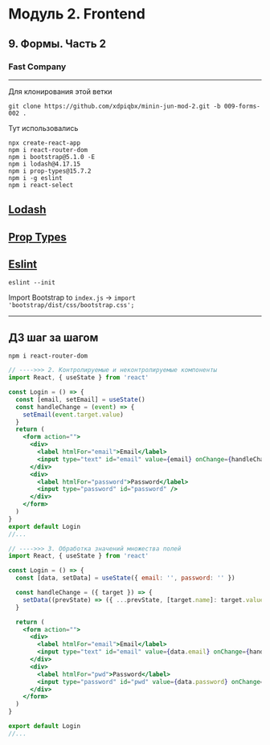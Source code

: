 # Модуль 2. Frontend

## 9. Формы. Часть 2

### Fast Company

---

Для клонирования этой ветки

```code
git clone https://github.com/xdpiqbx/minin-jun-mod-2.git -b 009-forms-002 .
```

Тут использовались

```code
npx create-react-app
npm i react-router-dom
npm i bootstrap@5.1.0 -E
npm i lodash@4.17.15
npm i prop-types@15.7.2
npm i -g eslint
npm i react-select
```

## [Lodash](https://lodash.com/)

## [Prop Types](https://www.npmjs.com/package/prop-types)

## [Eslint](https://eslint.org/)

```code
eslint --init
```

Import Bootstrap to `index.js` -> `import 'bootstrap/dist/css/bootstrap.css';`

---

## ДЗ шаг за шагом

```code
npm i react-router-dom
```

```jsx
// ---->>> 2. Контролируемые и неконтролируемые компоненты
import React, { useState } from 'react'

const Login = () => {
  const [email, setEmail] = useState()
  const handleChange = (event) => {
    setEmail(event.target.value)
  }
  return (
    <form action="">
      <div>
        <label htmlFor="email">Email</label>
        <input type="text" id="email" value={email} onChange={handleChange} />
      </div>
      <div>
        <label htmlFor="password">Password</label>
        <input type="password" id="password" />
      </div>
    </form>
  )
}
export default Login
//...
```

```jsx
// ---->>> 3. Обработка значений множества полей
import React, { useState } from 'react'

const Login = () => {
  const [data, setData] = useState({ email: '', password: '' })

  const handleChange = ({ target }) => {
    setData((prevState) => ({ ...prevState, [target.name]: target.value }))
  }

  return (
    <form action="">
      <div>
        <label htmlFor="email">Email</label>
        <input type="text" id="email" value={data.email} onChange={handleChange} name="email" />
      </div>
      <div>
        <label htmlFor="pwd">Password</label>
        <input type="password" id="pwd" value={data.password} onChange={handleChange} name="pwd" />
      </div>
    </form>
  )
}

export default Login
//...
```
